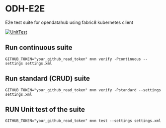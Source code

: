 # ODH-E2E
E2e test suite for opendatahub using fabric8 kubernetes client

[![UnitTest](https://github.com/ExcelentProject/odh-e2e/actions/workflows/test.yaml/badge.svg?branch=main)](https://github.com/ExcelentProject/odh-e2e/actions/workflows/test.yaml)

## Run continuous suite
```commandline
GITHUB_TOKEN="your_github_read_token" mvn verify -Pcontinuous --settings settings.xml
```

## Run standard (CRUD) suite
```commandline
GITHUB_TOKEN="your_github_read_token" mvn verify -Pstandard --settings settings.xml
```

## RUN Unit test of the suite
```commandline
GITHUB_TOKEN="your_github_read_token" mvn test --settings settings.xml
```